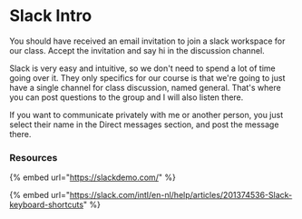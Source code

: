 # Slack Intro

You should have received an email invitation to join a slack workspace for our class. Accept the invitation and say hi in the discussion channel.

Slack is very easy and intuitive, so we don't need to spend a lot of time going over it. They only specifics for our course is that we're going to just have a single channel for class discussion, named general. That's where you can post questions to the group and I will also listen there. 

If you want to communicate privately with me or another person, you just select their name in the Direct messages section, and post the message there.

### Resources

{% embed url="https://slackdemo.com/" %}

{% embed url="https://slack.com/intl/en-nl/help/articles/201374536-Slack-keyboard-shortcuts" %}



